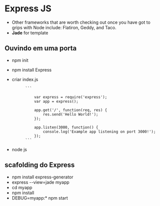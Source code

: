 # Express JS

* Other frameworks that are worth checking out once you have got to grips with Node include: Flatiron, Geddy, and Taco.
* **Jade** for template

## Ouvindo em uma porta

* npm init
* npm install Express
* criar index.js

            ```

                var express = require('express');
                var app = express();

                app.get('/', function(req, res) {
                    res.send('Hello World!');
                });

                app.listen(3000, function() {
                    console.log('Example app listening on port 3000!');
                });
            ```

* node js


## scafolding do Express

* npm install express-generator
* express --view=jade myapp
* cd myapp
* npm install
* DEBUG=myapp:* npm start

